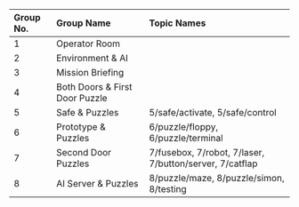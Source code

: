 | Group No. | Group Name                     | Topic Names                                             |
| :-------- | :----------------------------- | :------------------------------------------------------ |
| 1         | Operator Room                  |                                                         |
| 2         | Environment & AI               |                                                         |
| 3         | Mission Briefing               |                                                         |
| 4         | Both Doors & First Door Puzzle |                                                         |
| 5         | Safe & Puzzles                 | 5/safe/activate, 5/safe/control                                          |
| 6         | Prototype & Puzzles            | 6/puzzle/floppy, 6/puzzle/terminal                      |
| 7         | Second Door Puzzles            | 7/fusebox, 7/robot, 7/laser, 7/button/server, 7/catflap |
| 8         | AI Server & Puzzles            | 8/puzzle/maze, 8/puzzle/simon, 8/testing                |
